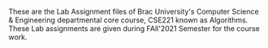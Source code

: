 These are the Lab Assignment files of Brac University's Computer Science & Engineering departmental core course, CSE221 known as Algorithms. These Lab assignments are given during FAll'2021 Semester for the course work.
